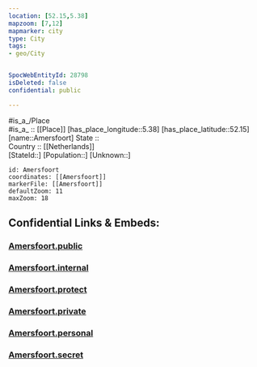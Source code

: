 ```yaml
---
location: [52.15,5.38] 
mapzoom: [7,12] 
mapmarker: city 
type: City
tags:
- geo/City


SpocWebEntityId: 28798
isDeleted: false
confidential: public

---
```

#is_a_/Place  
#is_a_ :: [[Place]] 
[has_place_longitude::5.38] 
[has_place_latitude::52.15] 
[name::Amersfoort] 
State ::  
Country :: [[Netherlands]]  
[StateId::] 
[Population::] 
[Unknown::] 


```leaflet
id: Amersfoort
coordinates: [[Amersfoort]] 
markerFile: [[Amersfoort]] 
defaultZoom: 11 
maxZoom: 18
```


## Confidential Links & Embeds: 

### [Amersfoort.public](/_public/\Earth\Continent\Europe\Europe~West\Netherlands\Provinces~Netherlands\Utrecht,Province\counties~Utrecht\AmersfoortAmersfoort.public.md) 

### [Amersfoort.internal](/_internal/\Earth\Continent\Europe\Europe~West\Netherlands\Provinces~Netherlands\Utrecht,Province\counties~Utrecht\AmersfoortAmersfoort.internal.md) 

### [Amersfoort.protect](/_protect/\Earth\Continent\Europe\Europe~West\Netherlands\Provinces~Netherlands\Utrecht,Province\counties~Utrecht\AmersfoortAmersfoort.protect.md) 

### [Amersfoort.private](/_private/\Earth\Continent\Europe\Europe~West\Netherlands\Provinces~Netherlands\Utrecht,Province\counties~Utrecht\AmersfoortAmersfoort.private.md) 

### [Amersfoort.personal](/_personal/\Earth\Continent\Europe\Europe~West\Netherlands\Provinces~Netherlands\Utrecht,Province\counties~Utrecht\AmersfoortAmersfoort.personal.md) 

### [Amersfoort.secret](/_secret/\Earth\Continent\Europe\Europe~West\Netherlands\Provinces~Netherlands\Utrecht,Province\counties~Utrecht\AmersfoortAmersfoort.secret.md)

